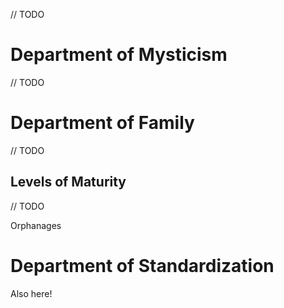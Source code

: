 // TODO

# Department of Mysticism
// TODO

# Department of Family
// TODO
## Levels of Maturity
// TODO

Orphanages




# Department of Standardization
Also here!